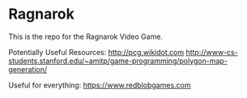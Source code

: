 # Ragnarok
This is the repo for the Ragnarok Video Game.


Potentially Useful Resources:
http://pcg.wikidot.com
http://www-cs-students.stanford.edu/~amitp/game-programming/polygon-map-generation/


Useful for everything:
https://www.redblobgames.com
